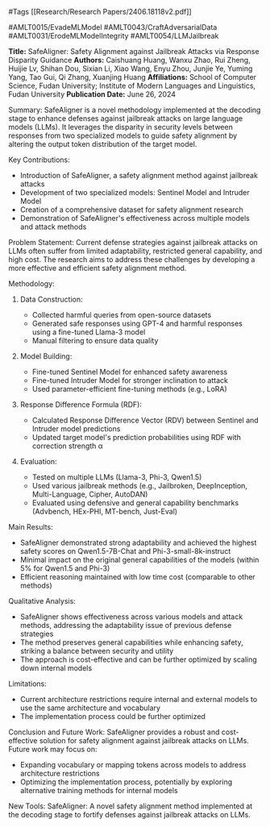 #Tags
[[Research/Research Papers/2406.18118v2.pdf]]

#AMLT0015/EvadeMLModel
#AMLT0043/CraftAdversarialData
#AMLT0031/ErodeMLModelIntegrity
#AMLT0054/LLMJailbreak

**Title:** SafeAligner: Safety Alignment against Jailbreak Attacks via Response Disparity Guidance
**Authors:** Caishuang Huang, Wanxu Zhao, Rui Zheng, Huijie Lv, Shihan Dou, Sixian Li, Xiao Wang, Enyu Zhou, Junjie Ye, Yuming Yang, Tao Gui, Qi Zhang, Xuanjing Huang
**Affiliations:** School of Computer Science, Fudan University; Institute of Modern Languages and Linguistics, Fudan University
**Publication Date:** June 26, 2024

Summary:
SafeAligner is a novel methodology implemented at the decoding stage to enhance defenses against jailbreak attacks on large language models (LLMs). It leverages the disparity in security levels between responses from two specialized models to guide safety alignment by altering the output token distribution of the target model.

Key Contributions:
- Introduction of SafeAligner, a safety alignment method against jailbreak attacks
- Development of two specialized models: Sentinel Model and Intruder Model
- Creation of a comprehensive dataset for safety alignment research
- Demonstration of SafeAligner's effectiveness across multiple models and attack methods

Problem Statement:
Current defense strategies against jailbreak attacks on LLMs often suffer from limited adaptability, restricted general capability, and high cost. The research aims to address these challenges by developing a more effective and efficient safety alignment method.

Methodology:
1. Data Construction:
   - Collected harmful queries from open-source datasets
   - Generated safe responses using GPT-4 and harmful responses using a fine-tuned Llama-3 model
   - Manual filtering to ensure data quality

2. Model Building:
   - Fine-tuned Sentinel Model for enhanced safety awareness
   - Fine-tuned Intruder Model for stronger inclination to attack
   - Used parameter-efficient fine-tuning methods (e.g., LoRA)

3. Response Difference Formula (RDF):
   - Calculated Response Difference Vector (RDV) between Sentinel and Intruder model predictions
   - Updated target model's prediction probabilities using RDF with correction strength α

4. Evaluation:
   - Tested on multiple LLMs (Llama-3, Phi-3, Qwen1.5)
   - Used various jailbreak methods (e.g., Jailbroken, DeepInception, Multi-Language, Cipher, AutoDAN)
   - Evaluated using defensive and general capability benchmarks (Advbench, HEx-PHI, MT-bench, Just-Eval)

Main Results:
- SafeAligner demonstrated strong adaptability and achieved the highest safety scores on Qwen1.5-7B-Chat and Phi-3-small-8k-instruct
- Minimal impact on the original general capabilities of the models (within 5% for Qwen1.5 and Phi-3)
- Efficient reasoning maintained with low time cost (comparable to other methods)

Qualitative Analysis:
- SafeAligner shows effectiveness across various models and attack methods, addressing the adaptability issue of previous defense strategies
- The method preserves general capabilities while enhancing safety, striking a balance between security and utility
- The approach is cost-effective and can be further optimized by scaling down internal models

Limitations:
- Current architecture restrictions require internal and external models to use the same architecture and vocabulary
- The implementation process could be further optimized

Conclusion and Future Work:
SafeAligner provides a robust and cost-effective solution for safety alignment against jailbreak attacks on LLMs. Future work may focus on:
- Expanding vocabulary or mapping tokens across models to address architecture restrictions
- Optimizing the implementation process, potentially by exploring alternative training methods for internal models

New Tools:
SafeAligner: A novel safety alignment method implemented at the decoding stage to fortify defenses against jailbreak attacks on LLMs.